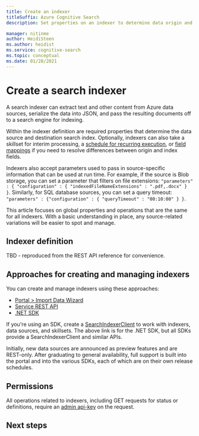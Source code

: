 ```yaml
---
title: Create an indexer
titleSuffix: Azure Cognitive Search
description: Set properties on an indexer to determine data origin and destinations. You can set parameters to modify runtime behaviors.

manager: nitinme
author: HeidiSteen
ms.author: heidist
ms.service: cognitive-search
ms.topic: conceptual
ms.date: 01/28/2021
---
```


# Create a search indexer

A search indexer can extract text and other content from Azure data sources, serialize the data into JSON, and pass the resulting documents off to a search engine for indexing.

Within the indexer definition are required properties that determine the data source and destination search index. Optionally, indexers can also take a skillset for interim processing, a [schedule for recurring execution](search-howto-schedule-indexers.md), or [field mappings](search-indexer-field-mappings.md) if you need to resolve differences between origin and index fields.

Indexers also accept parameters used to pass in source-specific information that can be used at run time. For example, if the source is Blob storage, you can set a parameter that filters on file extensions: `"parameters" : { "configuration" : { "indexedFileNameExtensions" : ".pdf,.docx" } }`. Similarly, for SQL database sources, you can set a query timeout: `"parameters" : {"configuration" : { "queryTimeout" : "00:10:00" } }`.

This article focuses on global properties and operations that are the same for all indexers. With a basic understanding in place, any source-related variations will be easier to spot and manage.

## Indexer definition

TBD - reproduced from the REST API reference for convenience.

## Approaches for creating and managing indexers

You can create and manage indexers using these approaches:

+ [Portal > Import Data Wizard](search-import-data-portal.md)
+ [Service REST API](/rest/api/searchservice/Indexer-operations)
+ [.NET SDK](/dotnet/api/azure.search.documents.indexes.models.searchindexer)

If you're using an SDK, create a [SearchIndexerClient](/dotnet/api/azure.search.documents.indexes.searchindexerclient) to work with indexers, data sources, and skillsets. The above link is for the .NET SDK, but all SDKs provide a SearchIndexerClient and similar APIs.

Initially, new data sources are announced as preview features and are REST-only. After graduating to general availability, full support is built into the portal and into the various SDKs, each of which are on their own release schedules.

## Permissions

All operations related to indexers, including GET requests for status or definitions, require an [admin api-key](search-security-api-keys.md) on the request.

## Next steps